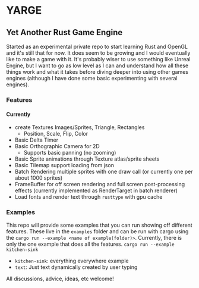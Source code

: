 # YARGE
## Yet Another Rust Game Engine

Started as an experimental private repo to start learning Rust and OpenGL and it's still that for now.
It does seem to be growing and I would eventually like to make a game with it. It's probably wiser to use something
like Unreal Engine, but I want to go as low level as I can and understand how all these things work and what it takes
before diving deeper into using other games engines (although I have done some basic experimenting with several engines).

### Features
#### Currently
- create Textures Images/Sprites, Triangle, Rectangles
    - Position, Scale, Flip, Color
- Basic Delta Timer
- Basic Orthographic Camera for 2D
    - Supports basic panning (no zooming)
- Basic Sprite animations through Texture atlas/sprite sheets
- Basic Tilemap support loading from json
- Batch Rendering multiple sprites with one draw call (or currently one per about 1000 sprites)
- FrameBuffer for off screen rendering and full screen post-processing effects (currently implemented as RenderTarget in batch renderer)
- Load fonts and render text through `rusttype` with gpu cache

### Examples
This repo will provide some examples that you can run showing off different features. These live in the `examples` folder and can be run with
cargo using the `cargo run --example <name of example(folder)>`. Currently, there is only the one example that does all the features. `cargo run --example kitchen-sink`
- `kitchen-sink`: everything everywhere example
- `text`: Just text dynamically created by user typing

All discussions, advice, ideas, etc welcome!
